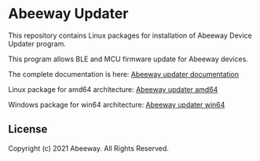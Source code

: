 # Abeeway Updater

This repository contains Linux packages for installation of Abeeway Device Updater program.

This program allows BLE and MCU firmware update for Abeeway devices.

The complete documentation is here:
[Abeeway updater documentation](./Abeeway-Device-Updater-v2.4.0.pdf)

Linux package for amd64 architecture:
[Abeeway updater amd64](./Abeeway-Device-Updater-amd64-2.4.0.zip)

Windows package for win64 architecture:
[Abeeway updater win64](./Abeeway-Device-Updater-win64-2.4.0.zip)

## License
Copyright (c) 2021 Abeeway. All Rights Reserved.